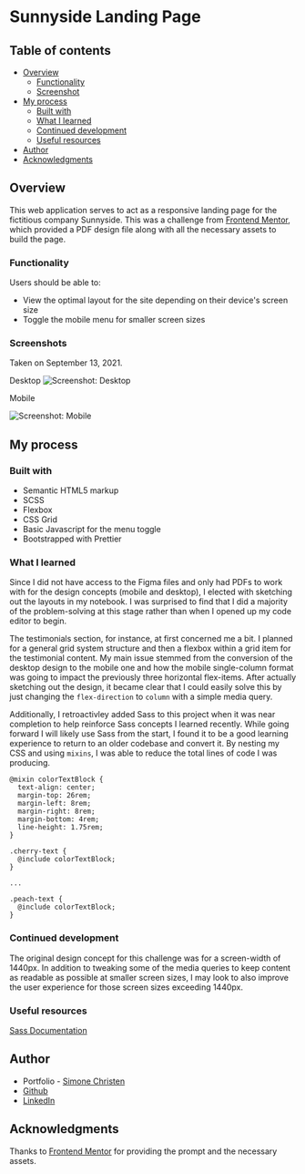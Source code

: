 # Sunnyside Landing Page

## Table of contents

- [Overview](#overview)
  - [Functionality](#functionality)
  - [Screenshot](#screenshot)
- [My process](#my-process)
  - [Built with](#built-with)
  - [What I learned](#what-i-learned)
  - [Continued development](#continued-development)
  - [Useful resources](#useful-resources)
- [Author](#author)
- [Acknowledgments](#acknowledgments)

## Overview

This web application serves to act as a responsive landing page for the fictitious company Sunnyside. This was a challenge from [Frontend Mentor](https://www.frontendmentor.io), which provided a PDF design file along with all the necessary assets to build the page.

### Functionality

Users should be able to:

- View the optimal layout for the site depending on their device's screen size
- Toggle the mobile menu for smaller screen sizes

### Screenshots

Taken on September 13, 2021.

Desktop
![Screenshot: Desktop](dist/assets/desktop-screenshot.png)

Mobile

![Screenshot: Mobile](dist/assets/mobile-screenshot.png)

## My process

### Built with

- Semantic HTML5 markup
- SCSS
- Flexbox
- CSS Grid
- Basic Javascript for the menu toggle
- Bootstrapped with Prettier

### What I learned

Since I did not have access to the Figma files and only had PDFs to work with for the design concepts (mobile and desktop), I elected with sketching out the layouts in my notebook. I was surprised to find that I did a majority of the problem-solving at this stage rather than when I opened up my code editor to begin.

The testimonials section, for instance, at first concerned me a bit. I planned for a general grid system structure and then a flexbox within a grid item for the testimonial content. My main issue stemmed from the conversion of the desktop design to the mobile one and how the mobile single-column format was going to impact the previously three horizontal flex-items. After actually sketching out the design, it became clear that I could easily solve this by just changing the `flex-direction` to `column` with a simple media query.

Additionally, I retroactivley added Sass to this project when it was near completion to help reinforce Sass concepts I learned recently. While going forward I will likely use Sass from the start, I found it to be a good learning experience to return to an older codebase and convert it. By nesting my CSS and using `mixins`, I was able to reduce the total lines of code I was producing.

```
@mixin colorTextBlock {
  text-align: center;
  margin-top: 26rem;
  margin-left: 8rem;
  margin-right: 8rem;
  margin-bottom: 4rem;
  line-height: 1.75rem;
}

.cherry-text {
  @include colorTextBlock;
}

...

.peach-text {
  @include colorTextBlock;
}
```

### Continued development

The original design concept for this challenge was for a screen-width of 1440px. In addition to tweaking some of the media queries to keep content as readable as possible at smaller screen sizes, I may look to also improve the user experience for those screen sizes exceeding 1440px.

### Useful resources

[Sass Documentation](https://sass-lang.com/documentation)

## Author

- Portfolio - [Simone Christen](https://sunnfast.github.io/)
- [Github](https://www.github.com/Sunnfast)
- [LinkedIn](https://www.linkedin.com/in/simonechristen/)

## Acknowledgments

Thanks to [Frontend Mentor](https://www.frontendmentor.io) for providing the prompt and the necessary assets.
